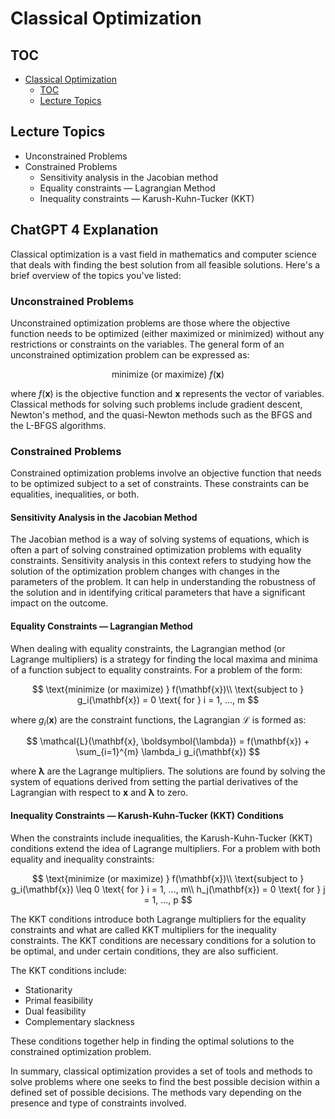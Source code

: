 # Classical Optimization

## TOC

- [Classical Optimization](#classical-optimization)
  - [TOC](#toc)
  - [Lecture Topics](#lecture-topics)

## Lecture Topics

- Unconstrained Problems
- Constrained Problems
  - Sensitivity analysis in the Jacobian method
  - Equality constraints ― Lagrangian Method
  - Inequality constraints ― Karush-Kuhn-Tucker (KKT)

## ChatGPT 4 Explanation

Classical optimization is a vast field in mathematics and computer science that deals with finding the best solution from all feasible solutions. Here's a brief overview of the topics you've listed:

### Unconstrained Problems

Unconstrained optimization problems are those where the objective function needs to be optimized (either maximized or minimized) without any restrictions or constraints on the variables. The general form of an unconstrained optimization problem can be expressed as:

$$
\text{minimize (or maximize) } f(\mathbf{x})
$$

where $f(\mathbf{x})$ is the objective function and $\mathbf{x}$ represents the vector of variables. Classical methods for solving such problems include gradient descent, Newton's method, and the quasi-Newton methods such as the BFGS and the L-BFGS algorithms.

### Constrained Problems

Constrained optimization problems involve an objective function that needs to be optimized subject to a set of constraints. These constraints can be equalities, inequalities, or both.

#### Sensitivity Analysis in the Jacobian Method

The Jacobian method is a way of solving systems of equations, which is often a part of solving constrained optimization problems with equality constraints. Sensitivity analysis in this context refers to studying how the solution of the optimization problem changes with changes in the parameters of the problem. It can help in understanding the robustness of the solution and in identifying critical parameters that have a significant impact on the outcome.

#### Equality Constraints — Lagrangian Method

When dealing with equality constraints, the Lagrangian method (or Lagrange multipliers) is a strategy for finding the local maxima and minima of a function subject to equality constraints. For a problem of the form:

$$
\text{minimize (or maximize) } f(\mathbf{x})\\
\text{subject to } g_i(\mathbf{x}) = 0 \text{ for } i = 1, ..., m
$$

where $g_i(\mathbf{x})$ are the constraint functions, the Lagrangian $\mathcal{L}$ is formed as:

$$
\mathcal{L}(\mathbf{x}, \boldsymbol{\lambda}) = f(\mathbf{x}) + \sum_{i=1}^{m} \lambda_i g_i(\mathbf{x})
$$

where $\boldsymbol{\lambda}$ are the Lagrange multipliers. The solutions are found by solving the system of equations derived from setting the partial derivatives of the Lagrangian with respect to $\mathbf{x}$ and $\boldsymbol{\lambda}$ to zero.

#### Inequality Constraints — Karush-Kuhn-Tucker (KKT) Conditions

When the constraints include inequalities, the Karush-Kuhn-Tucker (KKT) conditions extend the idea of Lagrange multipliers. For a problem with both equality and inequality constraints:

$$
\text{minimize (or maximize) } f(\mathbf{x})\\
\text{subject to } g_i(\mathbf{x}) \leq 0 \text{ for } i = 1, ..., m\\
h_j(\mathbf{x}) = 0 \text{ for } j = 1, ..., p
$$

The KKT conditions introduce both Lagrange multipliers for the equality constraints and what are called KKT multipliers for the inequality constraints. The KKT conditions are necessary conditions for a solution to be optimal, and under certain conditions, they are also sufficient.

The KKT conditions include:

- Stationarity
- Primal feasibility
- Dual feasibility
- Complementary slackness

These conditions together help in finding the optimal solutions to the constrained optimization problem.

In summary, classical optimization provides a set of tools and methods to solve problems where one seeks to find the best possible decision within a defined set of possible decisions. The methods vary depending on the presence and type of constraints involved.
